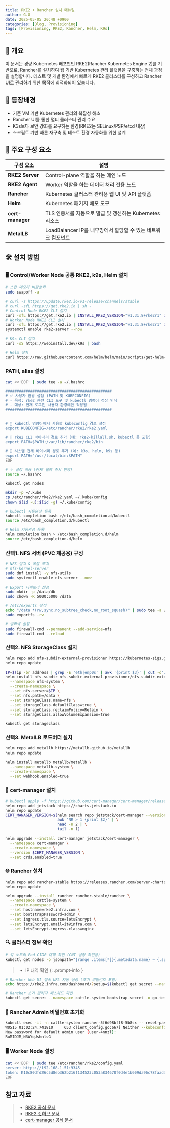 ```yaml
---
title: RKE2 + Rancher 설치 매뉴얼
author: G.G
date: 2025-05-05 20:48 +0900
categories: [Blog, Provisioning]
tags: [Provisioning, RKE2, Rancher, Helm, K9s]
---
```


## 📘 개요
이 문서는 경량 Kubernetes 배포판인 RKE2(Rancher Kubernetes Engine 2)를 기반으로,
Rancher를 설치하여 웹 기반 Kubernetes 관리 플랫폼을 구축하는 전체 과정을 설명합니다.
테스트 및 개발 환경에서 빠르게 RKE2 클러스터를 구성하고 Rancher UI로 관리하기 위한 목적에 최적화되어 있습니다.

## 🧭 등장배경
- 기존 VM 기반 Kubernetes 관리의 복잡성 해소 
- Rancher UI를 통한 멀티 클러스터 관리 수요
- K3s보다 보안 강화를 요구하는 환경(RKE2는 SELinux/PSP/etcd 내장)
- 스크립트 기반 빠른 재구축 및 테스트 환경 자동화를 위한 설계

## 🧩 주요 구성 요소

| 구성 요소            | 설명                                        |
| ---------------- | ----------------------------------------- |
| **RKE2 Server**  | Control-plane 역할을 하는 메인 노드                |
| **RKE2 Agent**   | Worker 역할을 하는 데이터 처리 전용 노드                |
| **Rancher**      | Kubernetes 클러스터 관리용 웹 UI 및 API 플랫폼        |
| **Helm**         | Kubernetes 패키지 배포 도구                      |
| **cert-manager** | TLS 인증서를 자동으로 발급 및 갱신하는 Kubernetes 리소스    |
| **MetalLB**      | LoadBalancer IP를 내부망에서 할당할 수 있는 네트워크 컴포넌트 |

## 🛠️ 설치 방법

### 🖥️ Control/Worker Node 공통 RKE2, k9s, Helm 설치

```bash
# 스왑 메모리 비활성화
sudo swapoff -a

# curl -s https://update.rke2.io/v1-release/channels/stable
# curl -sfL https://get.rke2.io | sh -
# Control Node RKE2 CLI 설치
curl -sfL https://get.rke2.io | INSTALL_RKE2_VERSION="v1.31.8+rke2r1" INSTALL_RKE2_TYPE="server" sh -
# Worker Node RKE2 CLI 설치
curl -sfL https://get.rke2.io | INSTALL_RKE2_VERSION="v1.31.8+rke2r1" INSTALL_RKE2_TYPE="agent" sh -
systemctl enable rke2-server --now
```

```bash
# K9s CLI 설치
curl -sS https://webinstall.dev/k9s | bash

# Helm 설치
curl https://raw.githubusercontent.com/helm/helm/main/scripts/get-helm-3 | bash
```

### PATH, alias 설정

```bash
cat <<'EOF' | sudo tee -a ~/.bashrc

###############################################
# ✅ 사용자 환경 설정 (PATH 및 KUBECONFIG)
# - 목적: rke2 관련 CLI 도구 및 kubectl 명령어 정상 인식
# - 대상: 현재 로그인 사용자 환경에만 적용됨
###############################################


# 📌 kubectl 명령어에서 사용할 kubeconfig 경로 설정
export KUBECONFIG=/etc/rancher/rke2/rke2.yaml

# 📌 rke2 CLI 바이너리 경로 추가 (예: rke2-killall.sh, kubectl 등 포함)
export PATH=$PATH:/var/lib/rancher/rke2/bin

# 📌 시스템 전체 바이너리 경로 추가 (예: k3s, helm, k9s 등)
export PATH="/usr/local/bin:$PATH"
EOF

# ✨ 설정 적용 (현재 쉘에 즉시 반영)
source ~/.bashrc

kubectl get nodes

mkdir -p ~/.kube
cp /etc/rancher/rke2/rke2.yaml ~/.kube/config
chown $(id -u):$(id -g) ~/.kube/config

# kubectl 자동완성 등록
kubectl completion bash >/etc/bash_completion.d/kubectl
source /etc/bash_completion.d/kubectl

# Helm 자동완성 등록
helm completion bash > /etc/bash_completion.d/helm
source /etc/bash_completion.d/helm
```

### 선택1. NFS 서버 (PVC 제공용) 구성

```bash
# NFS 설치 & 복잡 조치
# nfs-kernel-server
sudo dnf install -y nfs-utils
sudo systemctl enable nfs-server --now

# Export 디렉토리 생성
sudo mkdir -p /data/db
sudo chown -R 5000:5000 /data

# /etc/exports 설정
echo "/data *(rw,sync,no_subtree_check,no_root_squash)" | sudo tee -a /etc/exports > /dev/null
sudo exportfs -rv

# 방화벽 설정
sudo firewall-cmd --permanent --add-service=nfs
sudo firewall-cmd --reload
```

### 선택2. NFS StorageClass 설치

```bash
helm repo add nfs-subdir-external-provisioner https://kubernetes-sigs.github.io/nfs-subdir-external-provisioner
helm repo update

IP=$(ip -br address | grep -E 'eth|enp0s' | awk '{print $3}' | cut -d'/' -f1)
helm install nfs-subdir nfs-subdir-external-provisioner/nfs-subdir-external-provisioner \
  --namespace nfs-system \
  --create-namespace \
  --set nfs.server=$IP \
  --set nfs.path=/data \
  --set storageClass.name=nfs \
  --set storageClass.defaultClass=true \
  --set storageClass.reclaimPolicy=Retain \
  --set storageClass.allowVolumeExpansion=true

kubectl get storageclass
```

### 선택3. MetalLB 로드버더 설치

```bash
helm repo add metallb https://metallb.github.io/metallb
helm repo update

helm install metallb metallb/metallb \
  --namespace metallb-system \
  --create-namespace \
  --set webhook.enabled=true
```

### 📌 cert-manager 설치

```bash
# kubectl apply -f https://github.com/cert-manager/cert-manager/releases/download/v1.17.2/cert-manager.crds.yaml
helm repo add jetstack https://charts.jetstack.io
helm repo update
CERT_MANAGER_VERSION=$(helm search repo jetstack/cert-manager --versions | \
                       awk 'NR > 1 {print $2}' | \
                       head -n 2 | \
                       tail -n 1)

helm upgrade --install cert-manager jetstack/cert-manager \
  --namespace cert-manager \
  --create-namespace \
  --version $CERT_MANAGER_VERSION \
  --set crds.enabled=true
```

### 🌐 Rancher 설치

```bash
helm repo add rancher-stable https://releases.rancher.com/server-charts/stable
helm repo update

helm upgrade --install rancher rancher-stable/rancher \
  --namespace cattle-system \
  --create-namespace \
  --set hostname=rke2.infra.com \
  --set bootstrapPassword=admin \
  --set ingress.tls.source=letsEncrypt \
  --set letsEncrypt.email=it@infra.com \
  --set letsEncrypt.ingress.class=nginx
```

### 🔍 클러스터 정보 확인

```bash
# 각 노드의 Pod CIDR 대역 확인 (CNI 설정 확인용)
kubectl get nodes -o jsonpath="{range .items[*]}{.metadata.name} → {.spec.podCIDR}{'\n'}{end}"
```
> - IP 대역 확인
{: .prompt-info }

```bash
# Rancher Web UI 접속 URL 자동 생성 (초기 비밀번호 포함)
echo https://rke2.infra.com/dashboard/?setup=$(kubectl get secret --namespace cattle-system bootstrap-secret -o go-template='{{.data.bootstrapPassword|base64decode}}')

# Rancher 초기 관리자 패스워드 확인
kubectl get secret --namespace cattle-system bootstrap-secret -o go-template='{{.data.bootstrapPassword|base64decode}}{{ "\n" }}'
```

### 🔐 Rancher Admin 비밀번호 초기화 

```bash
kubectl exec -it -n cattle-system rancher-5f6d98bff8-5b8sx -- reset-password
W0515 01:02:24.741810     653 client_config.go:667] Neither --kubeconfig nor --master was specified.  Using the inClusterConfig.  This might not work.
New password for default admin user (user-4nnzl):
RuMIDJM_N3AYqUshnlsG
```

### 🖥️ Worker Node 설정

```bash
cat <<'EOF' | sudo tee /etc/rancher/rke2/config.yaml
server: https://192.168.1.51:9345
token: K10c80dfd26c5d8eb362b216f134523c053a834678f0d4e1b609da96c78faad38db::server:167bf371331b9a8636cbdf9b2681e672
EOF
```

## 참고 자료
> - [RKE2 공식 문서](https://docs.rke2.io/install/quickstart)
> - [RKE2 깃허브 문서](https://github.com/rancher/rke2)
> - [cert-manager 공식 문서](https://cert-manager.io/docs/installation/helm)